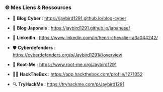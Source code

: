 ### 🌐 Mes Liens & Ressources

- 🔐 **Blog Cyber** : https://jaybird1291.github.io/blog-cyber  
  
- 🎌 **Blog Japonais** : https://jaybird1291.github.io/japanese/  
  
- 💼 **LinkedIn** : https://www.linkedin.com/in/henri-chevalier-a3a044242/ 
  
- 🛡️ **Cyberdefenders** : https://cyberdefenders.org/p/Jaybird1291#/overview
  
- 🚀 **Root-Me** : https://www.root-me.org/Jaybird1291  
  
- 🕵️‍♂️ **HackTheBox** : https://app.hackthebox.com/profile/1271052
  
- 🔍 **TryHackMe** : https://tryhackme.com/p/Jaybird1291
